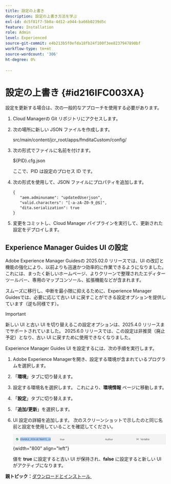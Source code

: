 ```yaml
---
title: 設定の上書き
description: 設定の上書き方法を学ぶ
exl-id: dc5f81f7-5b0a-4d12-a944-ba66b0239d5c
feature: Installation
role: Admin
level: Experienced
source-git-commit: e4b213b5f0efda18fb24f100f3ee8237947890bf
workflow-type: tm+mt
source-wordcount: '306'
ht-degree: 0%

---
```


# 設定の上書き {#id216IFC003XA}

設定を更新する場合は、次の一般的なアプローチを使用する必要があります。

1. Cloud Managerの Git リポジトリにアクセスします。

1. 次の場所に新しい JSON ファイルを作成します。

   src/main/content/jcr\_root/apps/fmditaCustom/config/

1. 次の形式でファイルに名前を付けます。

   $\{PID\}.cfg.json

   ここで、PID は設定のプロセス ID です。

1. 次の形式を使用して、JSON ファイルにプロパティを追加します。

   ```
   {
      "aem.adminuname": "updatedUserjson",
      "valid.characters": "[-a-zA-Z0-9_@$]",
      "dita.serialization": true
   }
   ```

1. 変更をコミットし、Cloud Manager パイプラインを実行して、更新された設定をデプロイします。

## Experience Manager Guides UI の設定

Adobe Experience Manager Guidesの 2025.02.0 リリースでは、UI の改訂と機能の強化により、以前よりも迅速かつ効率的に作業できるようになりました。 これには、まったく新しいホームページ、よりクリーンで整理されたエディターツールバー、専用のマップコンソール、拡張機能などが含まれます。

スムーズに移行し、中断を最小限に抑えるために、Experience Manager Guidesでは、必要に応じて古い UI に戻すことができる設定オプションを提供しています（逆も同様です）。

>[!IMPORTANT]
>
> 新しい UI と古い UI を切り替えるこの設定オプションは、2025.4.0 リリースまでサポートされていました。 2025.6.0 リリースでは、この設定は非推奨（廃止予定）となり、古い UI に戻すために使用できなくなりました。

Experience Manager Guides UI を設定するには、次の手順を実行します。

1. Adobe Experience Managerを開き、設定する環境が含まれているプログラムを選択します。
2. 「**環境**」タブに切り替えます。
3. 設定する環境名を選択します。 これにより、**環境情報** ページに移動します。
4. 「**設定**」タブに切り替えます。
5. 「**追加/更新**」を選択します。
6. UI 設定の詳細を追加します。 次のスクリーンショットで示したのと同じ名前と設定を使用していることを確認してください。

   ![](assets/enable-penultimate-ui.png){width="800" align="left"}

   値を **true** に設定すると古い UI が保持され、**false** に設定すると新しい UI がアクティブになります。



**親トピック：**&#x200B;[&#x200B; ダウンロードとインストール &#x200B;](download-install.md)
